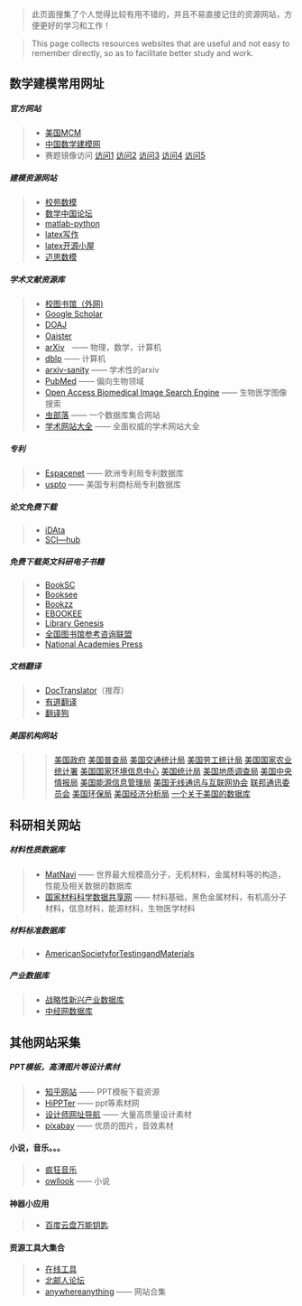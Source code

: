 > 此页面搜集了个人觉得比较有用不错的，并且不易直接记住的资源网站，方便更好的学习和工作！

> This page collects resources websites that are useful and not easy to remember directly, so as to facilitate better study and work.
## 数学建模常用网址
##### 官方网站

>- [美国MCM](http://www.comap.com)
>- [中国数学建模网](http://www.shumo.com/home/)
>- 赛题镜像访问 [访问1](http://www.comap.com/undergraduate/contests/mcm)
>[访问2](http://www.comap-math.com/mcm/index.html)
>[访问3](http://www.mathismore.net/mcm/index.html)
>[访问4](http://www.mathportals.com/mcm/index.html)
>[访问5](http://www.immchallenge.org/mcm/index.html)

##### 建模资源网站

>- [校苑数模](http://www.mathor.com/)
>- [数学中国论坛](http://www.madio.net/forum.php)
>- [matlab-python](http://mathesaurus.sourceforge.net/matlab-python-xref.pdf)
>- [latex写作](http://www.latextemplates.com/)
>- [latex开源小屋](http://www.latexstudio.net/)
>- [迈思数模](www.maisums.com)

##### 学术文献资源库

>- [校图书馆（外网)](http://202.206.17.151:3320)
>- [Google Scholar](https://scholar.google.com/)
>- [DOAJ](http://www.doaj.org)　　　
>- [Oaister](http://www.oclc.org/oaister)　
>- [arXiv](http://cn.arxiv.org)　—— 物理，数学，计算机
>- [dblp](http://dblp.uni-trier.de/db/) —— 计算机
>- [arxiv-sanity](http://www.arxiv-sanity.com/) —— 学术性的arxiv
>- [PubMed](https://www.ncbi.nlm.nih.gov/) —— 偏向生物领域
>- [Open Access Biomedical Image Search Engine](https://openi.nlm.nih.gov/) —— 生物医学图像搜索
>- [虫部落](http://scholar.chongbuluo.com/) —— 一个数据库集合网站
>- [学术网站大全](http://kbs.cnki.net/)  —— 全面权威的学术网站大全

##### 专利

>- [Espacenet](https://worldwide.espacenet.com/) —— 欧洲专利局专利数据库
>- [uspto](http://www.uspto.gov/) —— 美国专利商标局专利数据库

##### 论文免费下载

>- [iDAta](https://www.cn-ki.net/)
>- [SCI—hub](http://sci-hub.tw/)

##### 免费下载英文科研电子书籍

>- [BookSC](http://booksc.org/)
>- [Booksee](http://en.booksee.org/)
>- [Bookzz](http://bookzz.org/)
>- [EBOOKEE](http://ebookee.org/ )
>- [Library Genesis](http://gen.lib.rus.ec/)
>- [全国图书馆参考咨询联盟](http://www.ucdrs.superlib.net/)
>- [National Academies Press](http://www.nap.edu/)

##### 文档翻译

>- [DocTranslator](https://www.onlinedoctranslator.com/)（推荐）	
>- [有道翻译](http://fanyi.youdao.com/)
>- [翻译狗](http://www.fanyigou.net/)

##### 美国机构网站
>>[美国政府](http://www.state.gov/)
[美国普查局](http://www.census.gov/)
[美国交通统计局](http://www.bts.gov/)
[美国劳工统计局](http://stats.bls.gov/)
[美国国家农业统计署](http://www.usda.gov/nass/)
[美国国家环境信息中心](www.ncdc.noaa.gov)
[美国统计局](http://www.stat-usa.gov/)
[美国地质调查局](www.usgs.gov)
[美国中央情报局](http://www.cia.gov/)
[美国能源信息管理局](www.eia.doe.gov)
[美国无线通讯与互联网协会](www.eia.doe.gov)
[联邦通讯委员会](http://fcc.gov/)
[美国环保局](http://www.epa.gov/)
[美国经济分析局](www.bea.gov)
[一个关于美国的数据库](http://www.data360.org/index.aspx)


## 科研相关网站

##### 材料性质数据库

>- [MatNavi](https://mits.nims.go.jp/index.html) —— 世界最大规模高分子，无机材料，金属材料等的构造，性能及相关数据的数据库
>- [国家材料科学数据共享网](http://matsec.ustb.edu.cn/index.jsp) —— 材料基础，黑色金属材料，有机高分子材料，信息材料，能源材料，生物医学材料

##### 材料标准数据库

>- [AmericanSocietyforTestingandMaterials](https://www.astm.org/)

##### 产业数据库

>- [战略性新兴产业数据库](http://emerging.drcnet.com.cn/www/emerging/)
>- [中经网数据库](http://cyk.cei.cn/aspx/Default.aspx)


## 其他网站采集

##### PPT模板，高清图片等设计素材

>- [知乎网站](https://www.zhihu.com/question/19644160) —— PPT模板下载资源
>- [HiPPTer](http://www.hippter.com/) —— ppt等素材网
>- [设计师网址导航](https://hao.uisdc.com/) —— 大量高质量设计素材
>- [pixabay](https://pixabay.com/) —— 优质的图片，音效素材

#### 小说，音乐。。。

>- [疯狂音乐](http://music.ifkdy.com/)
>- [owllook](https://www.owllook.net/) —— 小说

#### 神器小应用

>- [百度云盘万能钥匙](http://ypsuperkey.meek.com.cn/)

#### 资源工具大集合

>- [在线工具](https://tool.lu/)
>- [北邮人论坛](http://bbs.cloud.icybee.cn/default)
>- [anywhereanything](http://lackar.com/aa/) —— 网站合集

